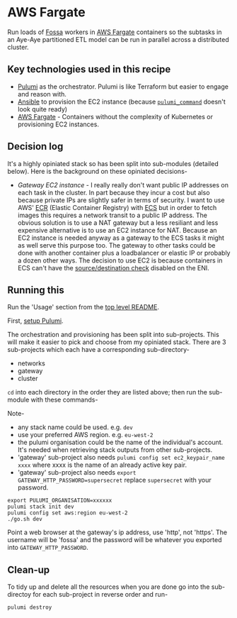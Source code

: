# AWS Fargate

Run loads of [Fossa](https://github.com/Aye-Aye-Dev/Fossa) workers in [AWS Fargate](https://docs.aws.amazon.com/AmazonECS/latest/developerguide/AWS_Fargate.html) containers so the subtasks in an Aye-Aye partitioned ETL model can be run in parallel across a distributed cluster.

## Key technologies used in this recipe

* [Pulumi](https://www.pulumi.com/) as the orchestrator. Pulumi is like Terraform but easier to engage and reason with.
* [Ansible](https://www.ansible.com/) to provision the EC2 instance (because [`pulumi_command`](https://www.pulumi.com/registry/packages/command/) doesn't look quite ready)
* [AWS Fargate](https://docs.aws.amazon.com/AmazonECS/latest/developerguide/AWS_Fargate.html) - Containers without the complexity of Kubernetes or provisioning EC2 instances.

## Decision log

It's a highly opiniated stack so has been split into sub-modules (detailed below). Here is the background on these opiniated decisions-

* *Gateway EC2 instance* - I really really don't want public IP addresses on each task in the cluster. In part because they incur a cost but also because private IPs are slightly safer in terms of security. I want to use AWS' [ECR](https://aws.amazon.com/ecr/) (Elastic Container Registry) with [ECS](https://docs.aws.amazon.com/AmazonECS/latest/developerguide/Welcome.html) but in order to fetch images this requires a network transit to a public IP address. The obvious solution is to use a NAT gateway but a less resiliant and less expensive alternative is to use an EC2 instance for NAT. Because an EC2 instance is needed anyway as a gateway to the ECS tasks it might as well serve this purpose too. The gateway to other tasks could be done with another container plus a loadbalancer or elastic IP or probably a dozen other ways. The decision to use EC2 is because containers in ECS can't have the [source/destination check](https://docs.aws.amazon.com/AmazonECS/latest/developerguide/task-networking-awsvpc.html) disabled on the ENI. 


## Running this

Run the 'Usage' section from the [top level README](../README.md).

First, [setup Pulumi](https://www.pulumi.com/docs/get-started/).

The orchestration and provisioning has been split into sub-projects. This will make it easier to pick and choose from my opiniated stack. There are 3 sub-projects which each have a corresponding sub-directory-

* networks
* gateway
* cluster


`cd` into each directory in the order they are listed above; then run the sub-module with these commands- 

Note-
* any stack name could be used. e.g. `dev`
* use your preferred AWS region. e.g. `eu-west-2`
* the pulumi organisation could be the name of the individual's account. It's needed when retrieving stack outputs from other sub-projects.
* 'gateway' sub-project also needs `pulumi config set ec2_keypair_name xxxx` where xxxx is the name of an already active key pair.
* 'gateway' sub-project also needs `export GATEWAY_HTTP_PASSWORD=supersecret` replace `supersecret` with your password.

```shell
export PULUMI_ORGANISATION=xxxxxx
pulumi stack init dev
pulumi config set aws:region eu-west-2
./go.sh dev
```

Point a web browser at the gateway's ip address, use 'http', not 'https'. The username will be 'fossa' and the password will be whatever you exported into `GATEWAY_HTTP_PASSWORD`.

## Clean-up

To tidy up and delete all the resources when you are done go into the sub-directoy for each sub-project in reverse order and run-

```
pulumi destroy
```

